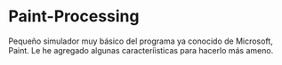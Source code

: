 # Paint-Processing

Pequeño simulador muy básico del programa ya conocido de Microsoft, Paint. Le he agregado algunas caracteríisticas para hacerlo más ameno.
